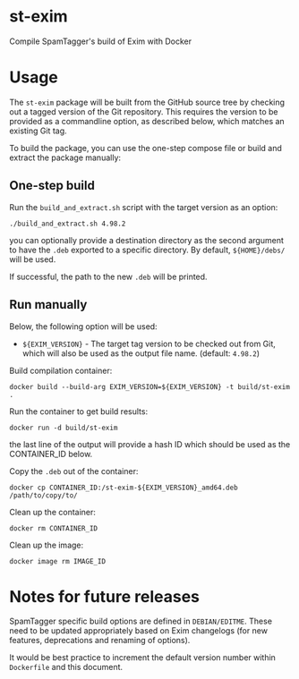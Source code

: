 # st-exim

Compile SpamTagger's build of Exim with Docker

# Usage

The `st-exim` package will be built from the GitHub source tree by checking out a tagged version of the Git repository. This requires the version to be provided as a commandline option, as described below, which matches an existing Git tag.

To build the package, you can use the one-step compose file or build and extract the package manually:

## One-step build

Run the `build_and_extract.sh` script with the target version as an option:

```
./build_and_extract.sh 4.98.2
```

you can optionally provide a destination directory as the second argument to have the `.deb` exported to a specific directory. By default, `${HOME}/debs/` will be used.

If successful, the path to the new `.deb` will be printed.

## Run manually

Below, the following option will be used:

* `${EXIM_VERSION}` - The target tag version to be checked out from Git, which will also be used as the output file name. (default: `4.98.2`)

Build compilation container:

```
docker build --build-arg EXIM_VERSION=${EXIM_VERSION} -t build/st-exim . 
```

Run the container to get build results:

```
docker run -d build/st-exim
```

the last line of the output will provide a hash ID which should be used as the CONTAINER_ID below.

Copy the `.deb` out of the container:

```
docker cp CONTAINER_ID:/st-exim-${EXIM_VERSION}_amd64.deb /path/to/copy/to/
```

Clean up the container:

```
docker rm CONTAINER_ID
```

Clean up the image:

```
docker image rm IMAGE_ID
```

# Notes for future releases

SpamTagger specific build options are defined in `DEBIAN/EDITME`. These need to be updated appropriately based on Exim changelogs (for new features, deprecations and renaming of options).

It would be best practice to increment the default version number within `Dockerfile` and this document.
